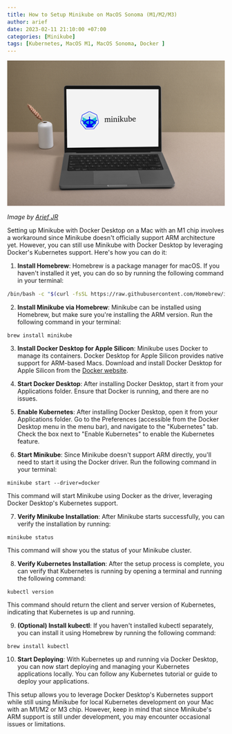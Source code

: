 ```yaml
---
title: How to Setup Minikube on MacOS Sonoma (M1/M2/M3)
author: arief
date: 2023-02-11 21:10:00 +07:00
categories: [Minikube]
tags: [Kubernetes, MacOS M1, MacOS Sonoma, Docker ]
---
```


![Minikube-MacOS](/assets/images/minikube-mac-m1.png)

_Image by [Arief JR](https://linkedin.com/in/arief-jr)_

Setting up Minikube with Docker Desktop on a Mac with an M1 chip involves a workaround since Minikube doesn't officially support ARM architecture yet. However, you can still use Minikube with Docker Desktop by leveraging Docker's Kubernetes support. Here's how you can do it:

1. **Install Homebrew**: Homebrew is a package manager for macOS. If you haven't installed it yet, you can do so by running the following command in your terminal:

```bash
/bin/bash -c "$(curl -fsSL https://raw.githubusercontent.com/Homebrew/install/HEAD/install.sh)"
```

2. **Install Minikube via Homebrew**: Minikube can be installed using Homebrew, but make sure you're installing the ARM version. Run the following command in your terminal:

```shell
brew install minikube
```

3. **Install Docker Desktop for Apple Silicon**: Minikube uses Docker to manage its containers. Docker Desktop for Apple Silicon provides native support for ARM-based Macs. Download and install Docker Desktop for Apple Silicon from the [Docker website](https://www.docker.com/products/docker-desktop/).

4. **Start Docker Desktop**: After installing Docker Desktop, start it from your Applications folder. Ensure that Docker is running, and there are no issues.

5. **Enable Kubernetes**: After installing Docker Desktop, open it from your Applications folder. Go to the Preferences (accessible from the Docker Desktop menu in the menu bar), and navigate to the "Kubernetes" tab. Check the box next to "Enable Kubernetes" to enable the Kubernetes feature.

6. **Start Minikube**: Since Minikube doesn't support ARM directly, you'll need to start it using the Docker driver. Run the following command in your terminal:

```shell
minikube start --driver=docker
```
This command will start Minikube using Docker as the driver, leveraging Docker Desktop's Kubernetes support.

7. **Verify Minikube Installation**: After Minikube starts successfully, you can verify the installation by running:

```shell
minikube status
```
This command will show you the status of your Minikube cluster.

8. **Verify Kubernetes Installation**: After the setup process is complete, you can verify that Kubernetes is running by opening a terminal and running the following command:

```shell
kubectl version
```
This command should return the client and server version of Kubernetes, indicating that Kubernetes is up and running.

9. **(Optional) Install kubectl**: If you haven't installed kubectl separately, you can install it using Homebrew by running the following command:

```shell
brew install kubectl
```

10. **Start Deploying**: With Kubernetes up and running via Docker Desktop, you can now start deploying and managing your Kubernetes applications locally. You can follow any Kubernetes tutorial or guide to deploy your applications.

This setup allows you to leverage Docker Desktop's Kubernetes support while still using Minikube for local Kubernetes development on your Mac with an M1/M2 or M3 chip. However, keep in mind that since Minikube's ARM support is still under development, you may encounter occasional issues or limitations.